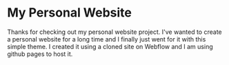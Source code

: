 # My Personal Website
Thanks for checking out my personal website project. I've wanted to create a personal website for a long time and I finally just went for it with this simple theme. I created it using a cloned site on Webflow and I am using github pages to host it. 
